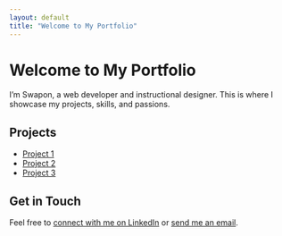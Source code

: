 ```yaml
---
layout: default
title: "Welcome to My Portfolio"
---
```


# Welcome to My Portfolio
I’m Swapon, a web developer and instructional designer. This is where I showcase my projects, skills, and passions.

## Projects
- [Project 1](#)
- [Project 2](#)
- [Project 3](#)

## Get in Touch
Feel free to [connect with me on LinkedIn](https://www.linkedin.com/in/swapon-kanti-das/) or [send me an email](mailto:Swapon.Das@yahoo.com).
